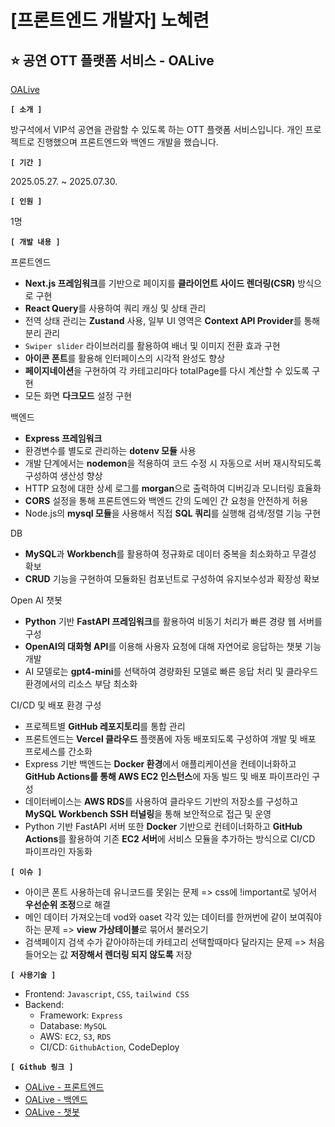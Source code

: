 # [프론트엔드 개발자] 노혜련
## ⭐ 공연 OTT 플랫폼 서비스 - OALive
[OALive](https://zoejoyaws.com/)

**`[ 소개 ]`**

방구석에서 VIP석 공연을 관람할 수 있도록 하는 OTT 플랫폼 서비스입니다. 개인 프로젝트로 진행했으며 프론트엔드와 백엔드 개발을 했습니다.


**`[ 기간 ]`**

2025.05.27. ~ 2025.07.30.


**`[ 인원 ]`**

1명


**`[ 개발 내용 ]`**

프론트엔드

* **Next.js 프레임워크**를 기반으로 페이지를 **클라이언트 사이드 렌더링(CSR)** 방식으로 구현
* **React Query**를 사용하여 쿼리 캐싱 및 상태 관리
* 전역 상태 관리는 **Zustand** 사용, 일부 UI 영역은 **Context API Provider**를 통해 분리 관리
* `Swiper slider` 라이브러리를 활용하여 배너 및 이미지 전환 효과 구현
* **아이콘 폰트**를 활용해 인터페이스의 시각적 완성도 향상
* **페이지네이션**을 구현하여 각 카테고리마다 totalPage를 다시 계산할 수 있도록 구현
* 모든 화면 **다크모드** 설정 구현


백엔드

* **Express 프레임워크**
* 환경변수를 별도로 관리하는 **dotenv 모듈** 사용
* 개발 단계에서는 **nodemon**을 적용하여 코드 수정 시 자동으로 서버 재시작되도록 구성하여 생산성 향상
* HTTP 요청에 대한 상세 로그를 **morgan**으로 출력하여 디버깅과 모니터링 효율화
* **CORS** 설정을 통해 프론트엔드와 백엔드 간의 도메인 간 요청을 안전하게 허용
*  Node.js의 **mysql 모듈**을 사용해서 직접 **SQL 쿼리**를 실행해 검색/정렬 기능 구현


DB

* **MySQL**과 **Workbench**를 활용하여 정규화로 데이터 중복을 최소화하고 무결성 확보
* **CRUD** 기능을 구현하여 모듈화된 컴포넌트로 구성하여 유지보수성과 확장성 확보


Open AI 챗봇

* **Python** 기반 **FastAPI 프레임워크**를 활용하여 비동기 처리가 빠른 경량 웹 서버를 구성
* **OpenAI의 대화형 API**를 이용해 사용자 요청에 대해 자연어로 응답하는 챗봇 기능 개발
* AI 모델로는 **gpt4-mini**를 선택하여 경량화된 모델로 빠른 응답 처리 및 클라우드 환경에서의 리소스 부담 최소화


CI/CD 및 배포 환경 구성

* 프로젝트별 **GitHub 레포지토리**를 통합 관리
* 프론트엔드는 **Vercel 클라우드** 플랫폼에 자동 배포되도록 구성하여 개발 및 배포 프로세스를 간소화
* Express 기반 백엔드는 **Docker 환경**에서 애플리케이션을 컨테이너화하고 **GitHub Actions를 통해 AWS EC2 인스턴스**에 자동 빌드 및 배포 파이프라인 구성
* 데이터베이스는 **AWS RDS**를 사용하여 클라우드 기반의 저장소를 구성하고 **MySQL Workbench SSH 터널링**을 통해 보안적으로 접근 및 운영
* Python 기반 FastAPI 서버 또한 **Docker** 기반으로 컨테이너화하고 **GitHub Actions**를 활용하여 기존 **EC2 서버**에 서비스 모듈을 추가하는 방식으로 CI/CD 파이프라인 자동화


**`[ 이슈 ]`**

* 아이콘 폰트 사용하는데 유니코드를 못읽는 문제 => css에 !important로 넣어서 **우선순위 조정**으로 해결
* 메인 데이터 가져오는데 vod와 oaset 각각 있는 데이터를 한꺼번에 같이 보여줘야하는 문제 => **view 가상테이블**로 묶어서 불러오기
* 검색페이지 검색 수가 같아야하는데 카테고리 선택할때마다 달라지는 문제 => 처음 들어오는 값 **저장해서 렌더링 되지 않도록** 저장


**`[ 사용기술 ]`**

* Frontend: `Javascript`, `CSS`, `tailwind CSS`
* Backend:
  * Framework: `Express`
  * Database: `MySQL`
  * AWS: `EC2`, `S3`, `RDS`
  * CI/CD: `GithubAction`, CodeDeploy


**`[ Github 링크 ]`**
* [OALive - 프론트엔드](https://github.com/Zoeryeon/OA-frotend.git)
* [OALive - 백엔드](https://github.com/Zoeryeon/OA-backend.git)
* [OALive - 챗봇](https://github.com/Zoeryeon/OA-chatbot.git)




